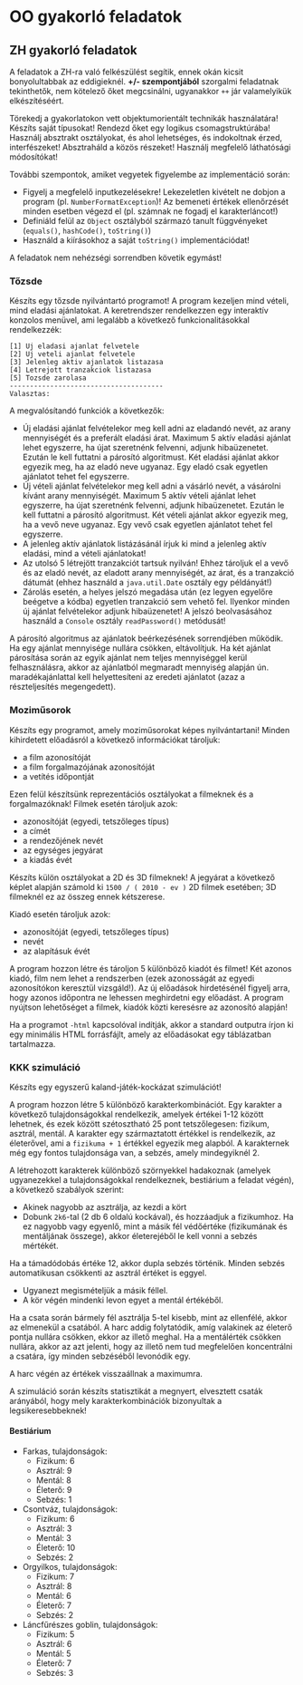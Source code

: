 # OO gyakorló feladatok #

## ZH gyakorló feladatok ##

A feladatok a ZH-ra való felkészülést segítik, ennek okán kicsit bonyolultabbak
az eddigieknél. **+/- szempontjából** szorgalmi feladatnak tekinthetők, nem
kötelező őket megcsinálni, ugyanakkor `++` jár valamelyikük elkészítéséért.

Törekedj a gyakorlatokon vett objektumorientált technikák használatára! Készíts
saját típusokat! Rendezd őket egy logikus csomagstruktúrába! Használj absztrakt
osztályokat, és ahol lehetséges, és indokoltnak érzed, interfészeket!
Absztraháld a közös részeket! Használj megfelelő láthatósági módosítókat!

További szempontok, amiket vegyetek figyelembe az implementáció során:

* Figyelj a megfelelő inputkezelésekre! Lekezeletlen kivételt ne dobjon a
  program (pl. `NumberFormatException`)! Az bemeneti értékek ellenőrzését minden
  esetben végezd el (pl. számnak ne fogadj el karakterláncot!)
* Definiáld felül az `Object` osztályból származó tanult függvényeket
  (`equals()`, `hashCode()`, `toString()`)
* Használd a kiírásokhoz a saját `toString()` implementációdat!

A feladatok nem nehézségi sorrendben követik egymást!

### Tőzsde ###

Készíts egy tőzsde nyilvántartó programot! A program kezeljen mind vételi, mind
eladási ajánlatokat. A keretrendszer rendelkezzen egy interaktív konzolos
menüvel, ami legalább a következő funkcionalitásokkal rendelkezzék:

	[1] Uj eladasi ajanlat felvetele
	[2] Uj veteli ajanlat felvetele
	[3] Jelenleg aktiv ajanlatok listazasa
	[4] Letrejott tranzakciok listazasa
	[5] Tozsde zarolasa
	--------------------------------------
	Valasztas:

A megvalósítandó funkciók a következők:

* Új eladási ajánlat felvételekor meg kell adni az eladandó nevét, az arany
  mennyiségét és a preferált eladási árat. Maximum 5 aktív eladási ajánlat lehet
  egyszerre, ha újat szeretnénk felvenni, adjunk hibaüzenetet. Ezután le kell
  futtatni a párosító algoritmust. Két eladási ajánlat akkor egyezik meg, ha az
  eladó neve ugyanaz. Egy eladó csak egyetlen ajánlatot tehet fel egyszerre.
* Új vételi ajánlat felvételekor meg kell adni a vásárló nevét, a vásárolni
  kívánt arany mennyiségét. Maximum 5 aktív vételi ajánlat lehet egyszerre, ha
  újat szeretnénk felvenni, adjunk hibaüzenetet. Ezután le kell futtatni a
  párosító algoritmust. Két vételi ajánlat akkor egyezik meg, ha a vevő neve
  ugyanaz. Egy vevő csak egyetlen ajánlatot tehet fel egyszerre.
* A jelenleg aktív ajánlatok listázásánál írjuk ki mind a jelenleg aktív
  eladási, mind a vételi ajánlatokat!
* Az utolsó 5 létrejött tranzakciót tartsuk nyilván! Ehhez tároljuk el a vevő és
  az eladó nevét, az eladott arany mennyiségét, az árat, és a tranzakció dátumát
  (ehhez használd a `java.util.Date` osztály egy példányát!)
* Zárolás esetén, a helyes jelszó megadása után (ez legyen egyelőre beégetve a
  kódba) egyetlen tranzakció sem vehető fel. Ilyenkor minden új ajánlat
  felvételekor adjunk hibaüzenetet! A jelszó beolvasásához használd a `Console`
  osztály `readPassword()` metódusát!

A párosító algoritmus az ajánlatok beérkezésének sorrendjében működik. Ha egy
ajánlat mennyisége nullára csökken, eltávolítjuk. Ha két ajánlat párosítása
során az egyik ajánlat nem teljes mennyiséggel kerül felhasználásra, akkor az
ajánlatból megmaradt mennyiség alapján ún. maradékajánlattal kell helyettesíteni
az eredeti ajánlatot (azaz a részteljesítés megengedett).

### Moziműsorok ###
Készíts egy programot, amely moziműsorokat képes nyilvántartani! Minden
kihirdetett előadásról a következő információkat tároljuk:

* a film azonosítóját
* a film forgalmazójának azonosítóját
* a vetítés időpontját

Ezen felül készítsünk reprezentációs osztályokat a filmeknek és a
forgalmazóknak! Filmek esetén tároljuk azok:

* azonosítóját (egyedi, tetszőleges típus)
* a címét
* a rendezőjének nevét
* az egységes jegyárat
* a kiadás évét

Készíts külön osztályokat a 2D és 3D filmeknek! A jegyárat a következő képlet
alapján számold ki `1500 / ( 2010 - ev )` 2D filmek esetében; 3D filmeknél ez az
összeg ennek kétszerese.

Kiadó esetén tároljuk azok:

* azonosítóját (egyedi, tetszőleges típus)
* nevét
* az alapításuk évét

A program hozzon létre és tároljon 5 különböző kiadót és filmet! Két azonos
kiadó, film nem lehet a rendszerben (ezek azonosságát az egyedi azonosítókon
keresztül vizsgáld!). Az új előadások hirdetésénél figyelj arra, hogy azonos
időpontra ne lehessen meghirdetni egy előadást. A program nyújtson lehetőséget a
filmek, kiadók közti keresésre az azonosító alapján!

Ha a programot `-html` kapcsolóval indítják, akkor a standard outputra írjon ki
egy minimális HTML forrásfájlt, amely az előadásokat egy táblázatban tartalmazza.

### KKK szimuláció ###

Készíts egy egyszerű kaland-játék-kockázat szimulációt!

A program hozzon létre 5 különböző karakterkombinációt. Egy karakter a következő
tulajdonságokkal rendelkezik, amelyek értékei 1-12 között lehetnek, és ezek
között szétosztható 25 pont tetszőlegesen: fizikum, asztrál, mentál. A karakter
egy származtatott értékkel is rendelkezik, az életerővel, ami a `fizikuma + 1`
értékkel egyezik meg alapból. A karakternek még egy fontos tulajdonsága van, a
sebzés, amely mindegyiknél 2.

A létrehozott karakterek különböző szörnyekkel hadakoznak (amelyek ugyanezekkel
a tulajdonságokkal rendelkeznek, bestiárium a feladat végén), a következő
szabályok szerint:

* Akinek nagyobb az asztrálja, az kezdi a kört
* Dobunk `2k6`-tal (2 db 6 oldalú kockával), és hozzáadjuk a fizikumhoz. Ha ez
  nagyobb vagy egyenlő, mint a másik fél védőértéke (fizikumának és mentáljának
  összege), akkor életerejéből le kell vonni a sebzés mértékét.

Ha a támadódobás értéke 12, akkor dupla sebzés történik. Minden sebzés
automatikusan csökkenti az asztrál értéket is eggyel.

* Ugyanezt megismételjük a másik féllel.
* A kör végén mindenki levon egyet a mentál értékéből.

Ha a csata során bármely fél asztrálja 5-tel kisebb, mint az ellenfélé, akkor az
elmenekül a csatából. A harc addig folytatódik, amíg valakinek az életerő pontja
nullára csökken, ekkor az illető meghal. Ha a mentálérték csökken nullára, akkor
az azt jelenti, hogy az illető nem tud megfelelően koncentrálni a csatára, így
minden sebzéséből levonódik egy.

A harc végén az értékek visszaállnak a maximumra.

A szimuláció során készíts statisztikát a megnyert, elvesztett csaták arányából,
hogy mely karakterkombinációk bizonyultak a legsikeresebbeknek!

#### Bestiárium ####

* Farkas, tulajdonságok:
	* Fizikum: 6
	* Asztrál: 9
	* Mentál: 8
	* Életerő: 9
	* Sebzés: 1
* Csontváz, tulajdonságok:
	* Fizikum: 6
	* Asztrál: 3
	* Mentál: 3
	* Életerő: 10
	* Sebzés: 2
* Orgyilkos, tulajdonságok:
	* Fizikum: 7
	* Asztrál: 8
	* Mentál: 6
	* Életerő: 7
	* Sebzés: 2
* Láncfűrészes goblin, tulajdonságok:
	* Fizikum: 5
	* Asztrál: 6
	* Mentál: 5
	* Életerő: 7
	* Sebzés: 3
